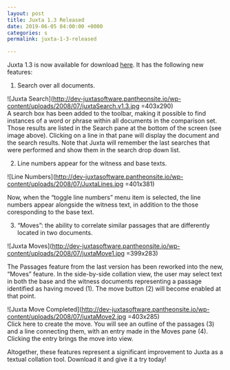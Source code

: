 ```yaml
---
layout: post
title: Juxta 1.3 Released
date: 2019-06-05 04:00:00 +0000
categories: s
permalink: juxta-1-3-released

---
```

Juxta 1.3 is now available for download [here](http://dev-juxtasoftware.pantheonsite.io/?page_id=31). It has the following new features:

1) Search over all documents.

![Juxta Search](http://dev-juxtasoftware.pantheonsite.io/wp-content/uploads/2008/07/juxtaSearch.v1.3.jpg =403x290)  
A search box has been added to the toolbar, making it possible to find instances of a word or phrase within all documents in the comparison set. Those results are listed in the Search pane at the bottom of the screen (see image above). Clicking on a line in that pane will display the document and the search results. Note that Juxta will remember the last searches that were performed and show them in the search drop down list.

2) Line numbers appear for the witness and base texts.

![Line Numbers](http://dev-juxtasoftware.pantheonsite.io/wp-content/uploads/2008/07/JuxtaLines.jpg =401x381)

Now, when the “toggle line numbers” menu item is selected, the line numbers appear alongside the witness text, in addition to the those coresponding to the base text.

3) “Moves”: the ability to correlate similar passages that are differently located in two documents.

![Juxta Moves](http://dev-juxtasoftware.pantheonsite.io/wp-content/uploads/2008/07/juxtaMove1.jpg =399x283)

The Passages feature from the last version has been reworked into the new, “Moves” feature. In the side-by-side collation view, the user may select text in both the base and the witness documents representing a passage identified as having moved (1). The move button (2) will become enabled at that point.

![Juxta Move Completed](http://dev-juxtasoftware.pantheonsite.io/wp-content/uploads/2008/07/juxtaMove2.jpg =403x285)  
Click here to create the move. You will see an outline of the passages (3) and a line connecting them, with an entry made in the Moves pane (4). Clicking the entry brings the move into view.

Altogether, these features represent a significant improvement to Juxta as a textual collation tool. Download it and give it a try today!